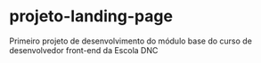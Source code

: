 # projeto-landing-page
Primeiro projeto de desenvolvimento do módulo base do curso de desenvolvedor front-end da Escola DNC
